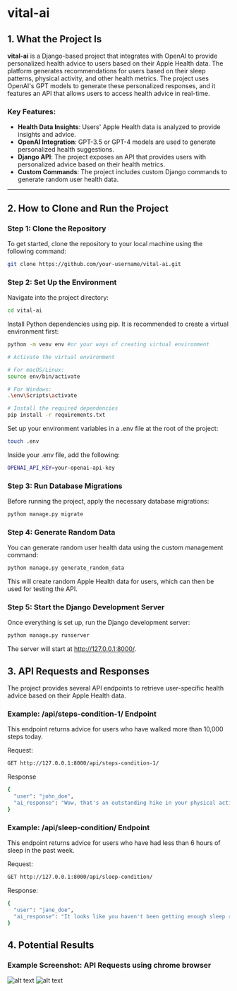 # vital-ai

## 1. What the Project Is

**vital-ai** is a Django-based project that integrates with OpenAI to provide personalized health advice to users based on their Apple Health data. The platform generates recommendations for users based on their sleep patterns, physical activity, and other health metrics. The project uses OpenAI's GPT models to generate these personalized responses, and it features an API that allows users to access health advice in real-time.

### Key Features:
- **Health Data Insights**: Users' Apple Health data is analyzed to provide insights and advice.
- **OpenAI Integration**: GPT-3.5 or GPT-4 models are used to generate personalized health suggestions.
- **Django API**: The project exposes an API that provides users with personalized advice based on their health metrics.
- **Custom Commands**: The project includes custom Django commands to generate random user health data.

---

## 2. How to Clone and Run the Project

### Step 1: Clone the Repository

To get started, clone the repository to your local machine using the following command:

```bash
git clone https://github.com/your-username/vital-ai.git
```
### Step 2: Set Up the Environment

Navigate into the project directory:

```bash
cd vital-ai
```

Install Python dependencies using pip. It is recommended to create a virtual environment first:

```bash
python -m venv env #or your ways of creating virtual environment

# Activate the virtual environment

# For macOS/Linux:
source env/bin/activate

# For Windows:
.\env\Scripts\activate

# Install the required dependencies
pip install -r requirements.txt
```

Set up your environment variables in a .env file at the root of the project:

```bash
touch .env
```

Inside your .env file, add the following:
```bash
OPENAI_API_KEY=your-openai-api-key
```

### Step 3: Run Database Migrations

Before running the project, apply the necessary database migrations:

```bash
python manage.py migrate
```

### Step 4: Generate Random Data

You can generate random user health data using the custom management command:

```bash
python manage.py generate_random_data
```
This will create random Apple Health data for users, which can then be used for testing the API.

### Step 5: Start the Django Development Server

Once everything is set up, run the Django development server:

```bash
python manage.py runserver
```

The server will start at http://127.0.0.1:8000/.

## 3. API Requests and Responses

The project provides several API endpoints to retrieve user-specific health advice based on their Apple Health data.

### Example: /api/steps-condition-1/ Endpoint

This endpoint returns advice for users who have walked more than 10,000 steps today.

Request:

```bash
GET http://127.0.0.1:8000/api/steps-condition-1/
```

Response

```bash
{
  "user": "john_doe",
  "ai_response": "Wow, that's an outstanding hike in your physical activity compared to yesterday! It's great to see you active, but it's also important to listen to your body. ..."
}
```

### Example: /api/sleep-condition/ Endpoint

This endpoint returns advice for users who have had less than 6 hours of sleep in the past week.

Request:

```bash
GET http://127.0.0.1:8000/api/sleep-condition/
```

Response:

```bash
{
  "user": "jane_doe",
  "ai_response": "It looks like you haven't been getting enough sleep recently. Prioritizing your rest is important for your overall health. Aim for at least 7-8 hours of sleep every night. ..."
}
```

## 4. Potential Results

### Example Screenshot: API Requests using chrome browser
![alt text](./result_images/image.png)
![alt text](./result_images/image2.png)

